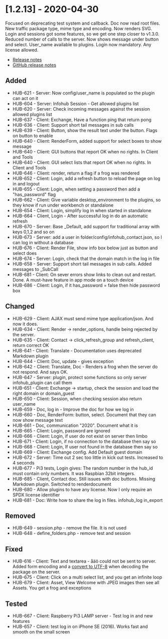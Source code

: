 # [1.2.13] - 2020-04-30
Focused on deprecating test system and callback. Doc now read root files. New traffic package type, mime type and encoding. Now renders SVG. Login and sessions got some features, so we get one step closer to v1.3.0. Reduced number of calls to the server. Now shows message under button and select. User_name available to plugins. Login now mandatory. Any license allowed.

* [Release notes](main,release_v1_v1v2_v1v2v13)
* [GitHub release notes](https://github.com/peterlembke/infohub/releases/tag/v1.2.13)

## Added
- HUB-621 - Server: Now config/user_name is populated so the plugin can act on it
- HUB-604 - Server: Infohub Session - Get allowed plugins list
- HUB-620 - Server: Check incoming messages against the session allowed plugins list
- HUB-637 - Client: Exchange, Have a function ping that return pong
- HUB-636 - Client: Support short tail messages in sub calls
- HUB-639 - Client: Button, show the result text under the button. Flags on button to enable
- HUB-640 - Client: RenderForm, added support for select boxes to show message
- HUB-640 - Client: GUI buttons that report OK when no rights. In Client and Tools
- HUB-640 - Client: GUI select lists that report OK when no rights. In Client and Tools
- HUB-646 - Client: render, return a flag if a frog was rendered
- HUB-652 - Client: Login, add a refresh button to reload the page on log in and logout
- HUB-655 - Client: Login, when setting a password then add a "has_password" flag
- HUB-662 - Client: Give variable desktop_environment to the plugins, so they know if run under workbench or standalone
- HUB-654 - Client: Login, simplify log in when started in standalone
- HUB-664 - Client, Login - After successful log in do an automatic refresh
- HUB-670 - Server: Base _Default, add support for traditional array with keys 0,1,2 and so on
- HUB-673 - Server: add a user in folder/config/infohub_contact.json, so I can log in without a database
- HUB-676 - Client: Render File, show info box below just as button and select does
- HUB-674 - Server: Login, check that the domain match in the log in file
- HUB-658 - Server: Support short tail messages in sub calls. Added messages to _SubCall
- HUB-681 - Client: On sever errors show links to clean out and restart. Done. A must-have feature in app mode on a touch device
- HUB-686 - Client: Login, if it has_password = false then hide password box

## Changed
- HUB-629 - Client: AJAX must send mime type application/json. And now it does.
- HUB-634 - Client: Render -> render_options, handle being rejected by the server.
- HUB-635 - Client: Contact -> click_refresh_group and refresh_client, return correct OK
- HUB-641 - Client: Translate - Documentation uses deprecated Markdown plugin
- HUB-644 - Client: Doc, update - gives exception
- HUB-642 - Client: Translate, Doc - Renders a frog when the server do not respond. And says OK.
- HUB-647 - Server: plugin, protect some functions so only server infohub_plugin can call them
- HUB-651 - Client: Exchange -> startup, check the session and load the right domain or domain_guest
- HUB-650 - Client: Session, when checking session also return user_name
- HUB-659 - Doc, log in - Improve the doc for how we log in
- HUB-660 - Doc, RenderForm: button, select. Document that they can now show message text
- HUB-661 - Doc, communication "2020". Document what it is
- HUB-665 - Client: Login, password are ignored
- HUB-666 - Client: Login, if user do not exist on server then limbo
- HUB-671 - Client: Login, if no connection to the database then say so
- HUB-668 - Client: Login, If user not found in the database then say so
- HUB-669 - Client: Exchange config. Add Default guest domain
- HUB-672 - Server: Time out 2 sec too little in kick out tests. Increased to 4 seconds
- HUB-677 - Pi3 tests, Login gives: The random number in the hub_id must contain only numbers. It was Raspbian 32bit integers.
- HUB-685 - Client, Contact doc. Still issues with doc buttons. Missing Markdown plugin. Switched to renderdocument
- HUB-680 - Allow plugins to have any license. Now I only require an SPDX license identifier
- HUB-681 - Doc: Write how to share the log in files. infohub_log in_export

## Removed
- HUB-649 - session.php - remove the file. It is not used
- HUB-648 - define_folders.php - remove test and session

## Fixed
- HUB-616 - Client: Text and textarea - åäö could not be sent to server. Added form encoding and a [convert to UTF-8](https://www.php.net/manual/en/function.UTF8-encode.php) when decoding the package on the server.
- HUB-675 - Client: Click on a multi select list, and you get an infinite loop
- HUB-679 - Client: Asset, View Welcome with JPEG images then see all Assets. You get a frog and exceptions

## Tested
- HUB-667 - Client: Raspberry Pi3 LAMP server - Test log in and new features
- HUB-657 - Client: test log in on iPhone SE (2016). Works fast and smooth on the small screen
